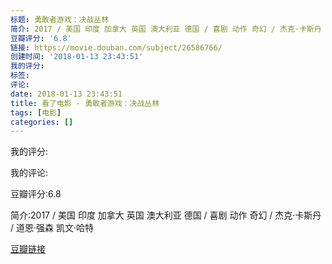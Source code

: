 ```yaml
---
标题: 勇敢者游戏：决战丛林
简介: 2017 / 美国 印度 加拿大 英国 澳大利亚 德国 / 喜剧 动作 奇幻 / 杰克·卡斯丹 / 道恩·强森 凯文·哈特
豆瓣评分: '6.8'
链接: https://movie.douban.com/subject/26586766/
创建时间: '2018-01-13 23:43:51'
我的评分:
标签:
评论:
date: 2018-01-13 23:43:51
title: 看了电影 - 勇敢者游戏：决战丛林
tags: [电影]
categories: []
---
```


我的评分:

我的评论:

豆瓣评分:6.8

简介:2017 / 美国 印度 加拿大 英国 澳大利亚 德国 / 喜剧 动作 奇幻 / 杰克·卡斯丹 / 道恩·强森 凯文·哈特

[豆瓣链接](https://movie.douban.com/subject/26586766/)

